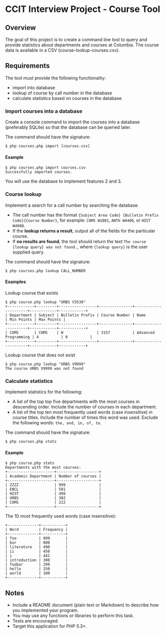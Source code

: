 # CCIT Interview Project - Course Tool

## Overview
The goal of this project is to create a command line tool to query and provide statistics about departments and courses at Columbia. The course data is available in a CSV (course-lookup-courses.csv).

## Requirements
The tool must provide the following functionality:

* import into database
* lookup of course by call number in the database
* calculate statistics based on courses in the database

### Import courses into a database
Create a console command to import the courses into a database (preferably SQLite) so that the database can be queried later.

The command should have the signature:

```
$ php courses.php import [courses.csv]
```

#### Example
```
$ php courses.php import courses.csv
Successfully imported courses.
```
You will use the database to implement features 2 and 3.

### Course lookup
Implement a search for a call number by searching the database.

* The call number has the format `{Subject Area Code} {Bulletin Prefix Code}{Course Number}`, for example: `COMS W1001`, `ANTH W4400`, or `HIST W4900`.
* If the **lookup returns a result**, output all of the fields for the particular course.
* If **no results are found**, the tool should return the text `The course {lookup query} was not found.`, where `{lookup query}` is the user supplied query.

The command should have the signature:

```
$ php courses.php lookup CALL_NUMBER
```

#### Examples
Lookup course that exists

```
$ php course.php lookup "URBS V3530"
+------------+---------+-----------------+---------------+----------------------+------------+------------+
| Department | Subject | Bulletin Prefix | Course Number | Name                 | Min Points | Max Points |
+------------+---------+-----------------+---------------+----------------------+------------+------------+
| COMS       | COMS    | W               | 3157          | Advanced Programming | 4          | 0          |
+------------+---------+-----------------+---------------+----------------------+------------+------------+
```

Lookup course that does not exist

```
$ php course.php lookup "URBS V9999"
The course URBS V9999 was not found
```

### Calculate statistics
Implement statistics for the following:

* A list of the top top five departments with the most courses in descending order. Include the number of courses in each department.
* A list of the top ten most frequently used words (case insensitive) in course titles. Include the number of times this word was used. Exclude the following words: `the, and, in, of, to`.

The command should have the signature:

```
$ php courses.php stats
```

#### Example
```
$ php course.php stats
Departments with the most courses:
+---------------------+-------------------+
| Academic Department | Number of courses |
+---------------------+-------------------+
| ZZZZ                | 999               |
| ENCL                | 501               |
| HIST                | 499               |
| URBS                | 302               |
| COMS                | 222               |
+---------------------+-------------------+
```

The 10 most frequently used words (case insensitive):

```
+--------------+-----------+
| Word         | Frequency |
+--------------+-----------+
| foo          | 999       |
| bar          | 800       |
| literature   | 490       |
| ii           | 450       |
| i            | 441       |
| introduction | 300       |
| foobar       | 299       |
| hello        | 150       |
| world        | 100       |
+--------------+-----------+
```

## Notes
* Include a README document (plain text or Markdown) to describe how you implemented your program.
* You may use any functions or libraries to perform this task.
* Tests are encouraged.
* Target this application for PHP 5.3+.
